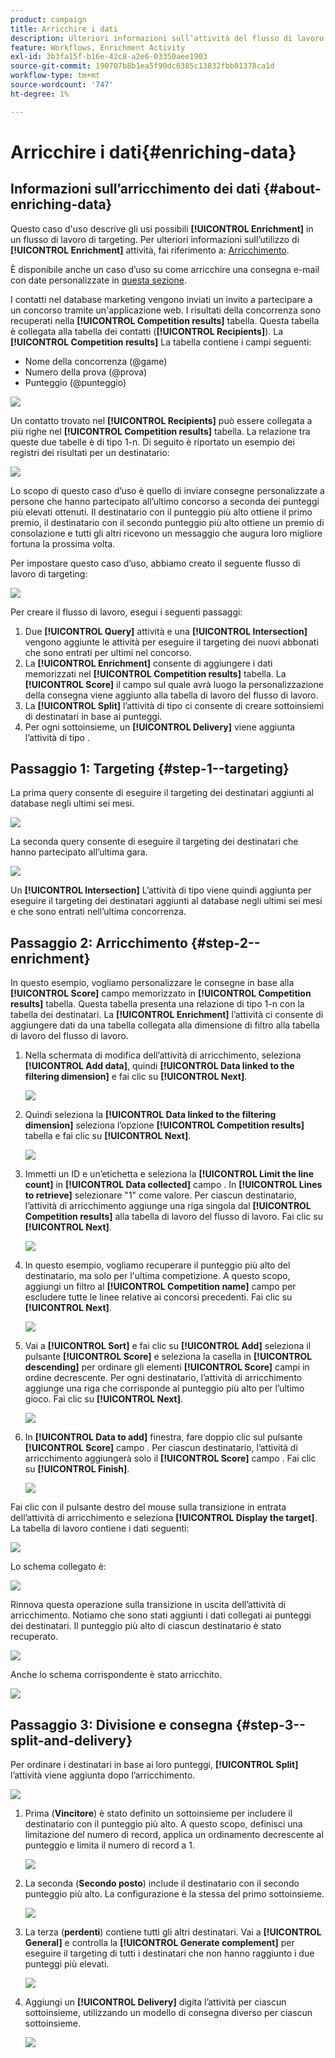 ```yaml
---
product: campaign
title: Arricchire i dati
description: Ulteriori informazioni sull’attività del flusso di lavoro Arricchimento
feature: Workflows, Enrichment Activity
exl-id: 3b3fa15f-b16e-42c8-a2e6-03350aee1903
source-git-commit: 190707b8b1ea5f90dc6385c13832fbb01378ca1d
workflow-type: tm+mt
source-wordcount: '747'
ht-degree: 1%

---
```


# Arricchire i dati{#enriching-data}



## Informazioni sull’arricchimento dei dati {#about-enriching-data}

Questo caso d&#39;uso descrive gli usi possibili **[!UICONTROL Enrichment]** in un flusso di lavoro di targeting. Per ulteriori informazioni sull’utilizzo di **[!UICONTROL Enrichment]** attività, fai riferimento a: [Arricchimento](enrichment.md).

È disponibile anche un caso d’uso su come arricchire una consegna e-mail con date personalizzate in [questa sezione](email-enrichment-with-custom-date-fields.md).

I contatti nel database marketing vengono inviati un invito a partecipare a un concorso tramite un&#39;applicazione web. I risultati della concorrenza sono recuperati nella **[!UICONTROL Competition results]** tabella. Questa tabella è collegata alla tabella dei contatti (**[!UICONTROL Recipients]**). La **[!UICONTROL Competition results]** La tabella contiene i campi seguenti:

* Nome della concorrenza (@game)
* Numero della prova (@prova)
* Punteggio (@punteggio)

![](assets/uc1_enrich_1.png)

Un contatto trovato nel **[!UICONTROL Recipients]** può essere collegata a più righe nel **[!UICONTROL Competition results]** tabella. La relazione tra queste due tabelle è di tipo 1-n. Di seguito è riportato un esempio dei registri dei risultati per un destinatario:

![](assets/uc1_enrich_2.png)

Lo scopo di questo caso d’uso è quello di inviare consegne personalizzate a persone che hanno partecipato all’ultimo concorso a seconda dei punteggi più elevati ottenuti. Il destinatario con il punteggio più alto ottiene il primo premio, il destinatario con il secondo punteggio più alto ottiene un premio di consolazione e tutti gli altri ricevono un messaggio che augura loro migliore fortuna la prossima volta.

Per impostare questo caso d’uso, abbiamo creato il seguente flusso di lavoro di targeting:

![](assets/uc1_enrich_3.png)

Per creare il flusso di lavoro, esegui i seguenti passaggi:

1. Due **[!UICONTROL Query]** attività e una **[!UICONTROL Intersection]** vengono aggiunte le attività per eseguire il targeting dei nuovi abbonati che sono entrati per ultimi nel concorso.
1. La **[!UICONTROL Enrichment]** consente di aggiungere i dati memorizzati nel **[!UICONTROL Competition results]** tabella. La **[!UICONTROL Score]** il campo sul quale avrà luogo la personalizzazione della consegna viene aggiunto alla tabella di lavoro del flusso di lavoro.
1. La **[!UICONTROL Split]** l’attività di tipo ci consente di creare sottoinsiemi di destinatari in base ai punteggi.
1. Per ogni sottoinsieme, un **[!UICONTROL Delivery]** viene aggiunta l’attività di tipo .

## Passaggio 1: Targeting {#step-1--targeting}

La prima query consente di eseguire il targeting dei destinatari aggiunti al database negli ultimi sei mesi.

![](assets/uc1_enrich_4.png)

La seconda query consente di eseguire il targeting dei destinatari che hanno partecipato all’ultima gara.

![](assets/uc1_enrich_5.png)

Un **[!UICONTROL Intersection]** L’attività di tipo viene quindi aggiunta per eseguire il targeting dei destinatari aggiunti al database negli ultimi sei mesi e che sono entrati nell’ultima concorrenza.

## Passaggio 2: Arricchimento {#step-2--enrichment}

In questo esempio, vogliamo personalizzare le consegne in base alla **[!UICONTROL Score]** campo memorizzato in **[!UICONTROL Competition results]** tabella. Questa tabella presenta una relazione di tipo 1-n con la tabella dei destinatari. La **[!UICONTROL Enrichment]** l’attività ci consente di aggiungere dati da una tabella collegata alla dimensione di filtro alla tabella di lavoro del flusso di lavoro.

1. Nella schermata di modifica dell’attività di arricchimento, seleziona **[!UICONTROL Add data]**, quindi **[!UICONTROL Data linked to the filtering dimension]** e fai clic su **[!UICONTROL Next]**.

   ![](assets/uc1_enrich_6.png)

1. Quindi seleziona la **[!UICONTROL Data linked to the filtering dimension]** seleziona l’opzione **[!UICONTROL Competition results]** tabella e fai clic su **[!UICONTROL Next]**.

   ![](assets/uc1_enrich_7.png)

1. Immetti un ID e un’etichetta e seleziona la **[!UICONTROL Limit the line count]** in **[!UICONTROL Data collected]** campo . In **[!UICONTROL Lines to retrieve]** selezionare &quot;1&quot; come valore. Per ciascun destinatario, l’attività di arricchimento aggiunge una riga singola dal **[!UICONTROL Competition results]** alla tabella di lavoro del flusso di lavoro. Fai clic su **[!UICONTROL Next]**.

   ![](assets/uc1_enrich_8.png)

1. In questo esempio, vogliamo recuperare il punteggio più alto del destinatario, ma solo per l&#39;ultima competizione. A questo scopo, aggiungi un filtro al **[!UICONTROL Competition name]** campo per escludere tutte le linee relative ai concorsi precedenti. Fai clic su **[!UICONTROL Next]**.

   ![](assets/uc1_enrich_9.png)

1. Vai a **[!UICONTROL Sort]** e fai clic su **[!UICONTROL Add]** seleziona il pulsante **[!UICONTROL Score]** e seleziona la casella in **[!UICONTROL descending]** per ordinare gli elementi **[!UICONTROL Score]** campi in ordine decrescente. Per ogni destinatario, l’attività di arricchimento aggiunge una riga che corrisponde al punteggio più alto per l’ultimo gioco. Fai clic su **[!UICONTROL Next]**.

   ![](assets/uc1_enrich_10.png)

1. In **[!UICONTROL Data to add]** finestra, fare doppio clic sul pulsante **[!UICONTROL Score]** campo . Per ciascun destinatario, l’attività di arricchimento aggiungerà solo il **[!UICONTROL Score]** campo . Fai clic su **[!UICONTROL Finish]**.

   ![](assets/uc1_enrich_11.png)

Fai clic con il pulsante destro del mouse sulla transizione in entrata dell’attività di arricchimento e seleziona **[!UICONTROL Display the target]**. La tabella di lavoro contiene i dati seguenti:

![](assets/uc1_enrich_13.png)

Lo schema collegato è:

![](assets/uc1_enrich_15.png)

Rinnova questa operazione sulla transizione in uscita dell’attività di arricchimento. Notiamo che sono stati aggiunti i dati collegati ai punteggi dei destinatari. Il punteggio più alto di ciascun destinatario è stato recuperato.

![](assets/uc1_enrich_12.png)

Anche lo schema corrispondente è stato arricchito.

![](assets/uc1_enrich_14.png)

## Passaggio 3: Divisione e consegna {#step-3--split-and-delivery}

Per ordinare i destinatari in base ai loro punteggi, **[!UICONTROL Split]** l’attività viene aggiunta dopo l’arricchimento.

![](assets/uc1_enrich_18.png)

1. Prima (**Vincitore**) è stato definito un sottoinsieme per includere il destinatario con il punteggio più alto. A questo scopo, definisci una limitazione del numero di record, applica un ordinamento decrescente al punteggio e limita il numero di record a 1.

   ![](assets/uc1_enrich_16.png)

1. La seconda (**Secondo posto**) include il destinatario con il secondo punteggio più alto. La configurazione è la stessa del primo sottoinsieme.

   ![](assets/uc1_enrich_17.png)

1. La terza (**perdenti**) contiene tutti gli altri destinatari. Vai a **[!UICONTROL General]** e controlla la **[!UICONTROL Generate complement]** per eseguire il targeting di tutti i destinatari che non hanno raggiunto i due punteggi più elevati.

   ![](assets/uc1_enrich_19.png)

1. Aggiungi un **[!UICONTROL Delivery]** digita l’attività per ciascun sottoinsieme, utilizzando un modello di consegna diverso per ciascun sottoinsieme.

   ![](assets/uc1_enrich_20.png)
